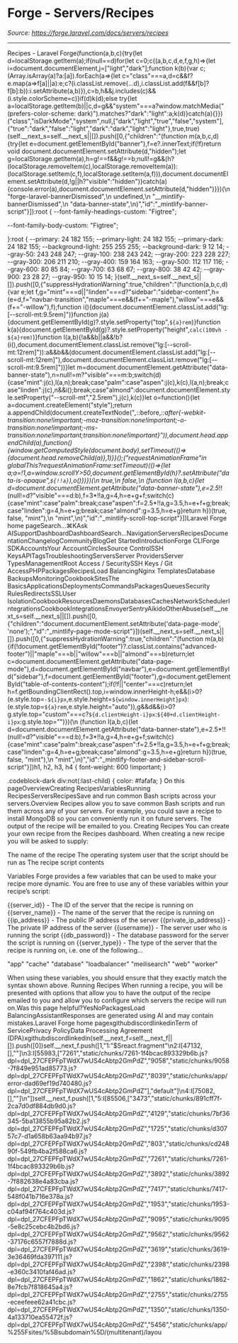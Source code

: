 # Forge - Servers/Recipes

*Source: https://forge.laravel.com/docs/servers/recipes*

---

Recipes - Laravel Forge(function(a,b,c){try{let d=localStorage.getItem(a);if(null==d)for(let c=0;c((a,b,c,d,e,f,g,h)=>{let i=document.documentElement,j=["light","dark"];function k(b){var c;(Array.isArray(a)?a:[a]).forEach(a=>{let c="class"===a,d=c&&f?e.map(a=>f[a]||a):e;c?(i.classList.remove(...d),i.classList.add(f&&f[b]?f[b]:b)):i.setAttribute(a,b)}),c=b,h&&j.includes(c)&&(i.style.colorScheme=c)}if(d)k(d);else try{let a=localStorage.getItem(b)||c,d=g&&"system"===a?window.matchMedia("(prefers-color-scheme: dark)").matches?"dark":"light":a;k(d)}catch(a){}})("class","isDarkMode","system",null,["dark","light","true","false","system"],{"true":"dark","false":"light","dark":"dark","light":"light"},true,true)(self.__next_s=self.__next_s||[]).push([0,{"children":"(function m(a,b,c,d){try{let e=document.getElementById(\"banner\"),f=e?.innerText;if(!f)return void document.documentElement.setAttribute(d,\"hidden\");let g=localStorage.getItem(a),h=g!==f&&g!==b;null!=g&&(h?(localStorage.removeItem(c),localStorage.removeItem(a)):(localStorage.setItem(c,f),localStorage.setItem(a,f))),document.documentElement.setAttribute(d,!g||h?\"visible\":\"hidden\")}catch(a){console.error(a),document.documentElement.setAttribute(d,\"hidden\")}})(\n  \"forge-laravel-bannerDismissed\",\n  undefined,\n  \"__mintlify-bannerDismissed\",\n  \"data-banner-state\",\n)","id":"_mintlify-banner-script"}]):root {
  --font-family-headings-custom: "Figtree";
  
  --font-family-body-custom: "Figtree";
  
}:root {
    --primary: 24 182 155;
    --primary-light: 24 182 155;
    --primary-dark: 24 182 155;
    --background-light: 255 255 255;
    --background-dark: 9 12 14;
    --gray-50: 243 248 247;
    --gray-100: 238 243 242;
    --gray-200: 223 228 227;
    --gray-300: 206 211 210;
    --gray-400: 159 164 163;
    --gray-500: 112 117 116;
    --gray-600: 80 85 84;
    --gray-700: 63 68 67;
    --gray-800: 38 42 42;
    --gray-900: 23 28 27;
    --gray-950: 10 15 14;
  }(self.__next_s=self.__next_s||[]).push([0,{"suppressHydrationWarning":true,"children":"(function(a,b,c,d){var e;let f,g=\"mint\"===d||\"linden\"===d?\"sidebar\":\"sidebar-content\",h=(e=d,f=\"navbar-transition\",\"maple\"===e&&(f+=\"-maple\"),\"willow\"===e&&(f+=\"-willow\"),f);function i(){document.documentElement.classList.add(\"lg:[--scroll-mt:9.5rem]\")}function j(a){document.getElementById(g)?.style.setProperty(\"top\",`${a}rem`)}function k(a){document.getElementById(g)?.style.setProperty(\"height\",`calc(100vh - ${a}rem)`)}function l(a,b){!a&&b||a&&!b?(i(),document.documentElement.classList.remove(\"lg:[--scroll-mt:12rem]\")):a&&b&&(document.documentElement.classList.add(\"lg:[--scroll-mt:12rem]\"),document.documentElement.classList.remove(\"lg:[--scroll-mt:9.5rem]\"))}let m=document.documentElement.getAttribute(\"data-banner-state\"),n=null!=m?\"visible\"===m:b;switch(d){case\"mint\":j(c),l(a,n);break;case\"palm\":case\"aspen\":j(c),k(c),l(a,n);break;case\"linden\":j(c),n&&i();break;case\"almond\":document.documentElement.style.setProperty(\"--scroll-mt\",\"2.5rem\"),j(c),k(c)}let o=function(){let a=document.createElement(\"style\");return a.appendChild(document.createTextNode(\"*,*::before,*::after{-webkit-transition:none!important;-moz-transition:none!important;-o-transition:none!important;-ms-transition:none!important;transition:none!important}\")),document.head.appendChild(a),function(){window.getComputedStyle(document.body),setTimeout(()=>{document.head.removeChild(a)},1)}}();(\"requestAnimationFrame\"in globalThis?requestAnimationFrame:setTimeout)(()=>{let a;a=!1,a=window.scrollY>50,document.getElementById(h)?.setAttribute(\"data-is-opaque\",`${!!a}`),o()})})(\n  true,\n  false,\n  (function l(a,b,c){let d=document.documentElement.getAttribute(\"data-banner-state\"),e=2.5*!!(null!=d?\"visible\"===d:b),f=3*!!a,g=4,h=e+g+f;switch(c){case\"mint\":case\"palm\":break;case\"aspen\":f=2.5*!!a,g=3.5,h=e+f+g;break;case\"linden\":g=4,h=e+g;break;case\"almond\":g=3.5,h=e+g}return h})(true, false, \"mint\"),\n  \"mint\",\n)","id":"_mintlify-scroll-top-script"}])Laravel Forge home pageSearch...⌘KAsk AISupportDashboardDashboardSearch...NavigationServersRecipesDocumentationChangelogCommunityBlogGet StartedIntroductionForge CLIForge SDKAccountsYour AccountCirclesSource ControlSSH KeysAPITagsTroubleshootingServersServer ProvidersServer TypesManagementRoot Access / SecuritySSH Keys / Git AccessPHPPackagesRecipesLoad BalancingNginx TemplatesDatabase BackupsMonitoringCookbookSitesThe BasicsApplicationsDeploymentsCommandsPackagesQueuesSecurity RulesRedirectsSSLUser IsolationCookbookResourcesDaemonsDatabasesCachesNetworkSchedulerIntegrationsCookbookIntegrationsEnvoyerSentryAikidoOtherAbuse(self.__next_s=self.__next_s||[]).push([0,{"children":"document.documentElement.setAttribute('data-page-mode', 'none');","id":"_mintlify-page-mode-script"}])(self.__next_s=self.__next_s||[]).push([0,{"suppressHydrationWarning":true,"children":"(function m(a,b){if(!document.getElementById(\"footer\")?.classList.contains(\"advanced-footer\")||\"maple\"===b||\"willow\"===b||\"almond\"===b)return;let c=document.documentElement.getAttribute(\"data-page-mode\"),d=document.getElementById(\"navbar\"),e=document.getElementById(\"sidebar\"),f=document.getElementById(\"footer\"),g=document.getElementById(\"table-of-contents-content\");if(!f||\"center\"===c)return;let h=f.getBoundingClientRect().top,i=window.innerHeight-h;e&&(i>0?(e.style.top=`-${i}px`,e.style.height=`${window.innerHeight}px`):(e.style.top=`${a}rem`,e.style.height=\"auto\")),g&&d&&(i>0?g.style.top=\"custom\"===c?`${d.clientHeight-i}px`:`${40+d.clientHeight-i}px`:g.style.top=\"\")})(\n  (function l(a,b,c){let d=document.documentElement.getAttribute(\"data-banner-state\"),e=2.5*!!(null!=d?\"visible\"===d:b),f=3*!!a,g=4,h=e+g+f;switch(c){case\"mint\":case\"palm\":break;case\"aspen\":f=2.5*!!a,g=3.5,h=e+f+g;break;case\"linden\":g=4,h=e+g;break;case\"almond\":g=3.5,h=e+g}return h})(true, false, \"mint\"),\n  \"mint\",\n)","id":"_mintlify-footer-and-sidebar-scroll-script"}])h1, h2, h3, h4 {
    font-weight: 600 !important;
}

.codeblock-dark div:not(:last-child) {
    color: #fafafa;
}
On this pageOverviewCreating RecipesVariablesRunning RecipesServersRecipesSave and run common Bash scripts across your servers.​Overview
Recipes allow you to save common Bash scripts and run them across any of your servers. For example, you could save a recipe to install MongoDB so you can conveniently run it on future servers. The output of the recipe will be emailed to you.
​Creating Recipes
You can create your own recipe from the Recipes dashboard. When creating a new recipe you will be asked to supply:

The name of the recipe
The operating system user that the script should be run as
The recipe script contents

​Variables
Forge provides a few variables that can be used to make your recipe more dynamic. You are free to use any of these variables within your recipe’s script:

{{server_id}} - The ID of the server that the recipe is running on
{{server_name}} - The name of the server that the recipe is running on
{{ip_address}} - The public IP address of the server
{{private_ip_address}} - The private IP address of the server
{{username}} - The server user who is running the script
{{db_password}} - The database password for the server the script is running on
{{server_type}} - The type of the server that the recipe is running on, i.e. one of the following…

&quot;app&quot;
&quot;cache&quot;
&quot;database&quot;
&quot;loadbalancer&quot;
&quot;meilisearch&quot;
&quot;web&quot;
&quot;worker&quot;



When using these variables, you should ensure that they exactly match the syntax shown above.
​Running Recipes
When running a recipe, you will be presented with options that allow you to have the output of the recipe emailed to you and allow you to configure which servers the recipe will run on.Was this page helpful?YesNoPackagesLoad BalancingAssistantResponses are generated using AI and may contain mistakes.Laravel Forge home pagexgithubdiscordlinkedinTerm of ServicePrivacy PolicyData Processing Agreement (DPA)xgithubdiscordlinkedin(self.__next_f=self.__next_f||[]).push([0])self.__next_f.push([1,"1:\"$Sreact.fragment\"\n2:I[47132,[],\"\"]\n3:I[55983,[\"7261\",\"static/chunks/7261-1f4bcac893329b6b.js?dpl=dpl_27CFEPFpTWdX7wUS4cAbtp2GmPdZ\",\"9058\",\"static/chunks/9058-7f849e951ad85773.js?dpl=dpl_27CFEPFpTWdX7wUS4cAbtp2GmPdZ\",\"8039\",\"static/chunks/app/error-dad69ef19d740480.js?dpl=dpl_27CFEPFpTWdX7wUS4cAbtp2GmPdZ\"],\"default\"]\n4:I[75082,[],\"\"]\n"])self.__next_f.push([1,"5:I[85506,[\"3473\",\"static/chunks/891cff7f-2ca7d0df884db9d0.js?dpl=dpl_27CFEPFpTWdX7wUS4cAbtp2GmPdZ\",\"4129\",\"static/chunks/7bf36345-5ba13855b95a82b2.js?dpl=dpl_27CFEPFpTWdX7wUS4cAbtp2GmPdZ\",\"1725\",\"static/chunks/d30757c7-d1a658b63aa94b97.js?dpl=dpl_27CFEPFpTWdX7wUS4cAbtp2GmPdZ\",\"803\",\"static/chunks/cd24890f-549fb4ba2f588ca6.js?dpl=dpl_27CFEPFpTWdX7wUS4cAbtp2GmPdZ\",\"7261\",\"static/chunks/7261-1f4bcac893329b6b.js?dpl=dpl_27CFEPFpTWdX7wUS4cAbtp2GmPdZ\",\"3892\",\"static/chunks/3892-7f882638e4a83cba.js?dpl=dpl_27CFEPFpTWdX7wUS4cAbtp2GmPdZ\",\"7417\",\"static/chunks/7417-548f041b716e378a.js?dpl=dpl_27CFEPFpTWdX7wUS4cAbtp2GmPdZ\",\"1953\",\"static/chunks/1953-c04af94f764c403d.js?dpl=dpl_27CFEPFpTWdX7wUS4cAbtp2GmPdZ\",\"9095\",\"static/chunks/9095-5e8c25cebc4b2bd6.js?dpl=dpl_27CFEPFpTWdX7wUS4cAbtp2GmPdZ\",\"9562\",\"static/chunks/9562-37176c6557f7888d.js?dpl=dpl_27CFEPFpTWdX7wUS4cAbtp2GmPdZ\",\"3619\",\"static/chunks/3619-3e36469fda397111.js?dpl=dpl_27CFEPFpTWdX7wUS4cAbtp2GmPdZ\",\"2398\",\"static/chunks/2398-e360c3410faf46ad.js?dpl=dpl_27CFEPFpTWdX7wUS4cAbtp2GmPdZ\",\"1862\",\"static/chunks/1862-8e7fcb7f818645a4.js?dpl=dpl_27CFEPFpTWdX7wUS4cAbtp2GmPdZ\",\"2755\",\"static/chunks/2755-eceefeee62a41cbc.js?dpl=dpl_27CFEPFpTWdX7wUS4cAbtp2GmPdZ\",\"1350\",\"static/chunks/1350-4a133710ea55472f.js?dpl=dpl_27CFEPFpTWdX7wUS4cAbtp2GmPdZ\",\"5456\",\"static/chunks/app/%255Fsites/%5Bsubdomain%5D/(multitenant)/layou